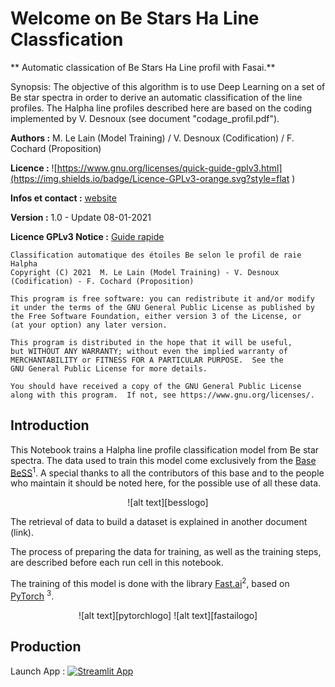 # Welcome on Be Stars Ha Line Classfication

** Automatic classication of Be Stars Ha Line profil with Fasai.**


Synopsis: The objective of this algorithm is to use Deep Learning on a set of Be star spectra in order to derive an automatic classification of the line profiles. The Halpha line profiles described here are based on the coding implemented by V. Desnoux (see document "codage_profil.pdf").


**Authors :** M. Le Lain (Model Training) / V. Desnoux (Codification) / F. Cochard (Proposition)

**Licence :** ![https://www.gnu.org/licenses/quick-guide-gplv3.html](https://img.shields.io/badge/Licence-GPLv3-orange.svg?style=flat )

**Infos et contact :** [website](https://stellartrip.net)

**Version :** 1.0 - Update 08-01-2021

**Licence GPLv3 Notice :** [Guide rapide](https://www.gnu.org/licenses/quick-guide-gplv3.html)



    Classification automatique des étoiles Be selon le profil de raie Halpha
    Copyright (C) 2021  M. Le Lain (Model Training) - V. Desnoux (Codification) - F. Cochard (Proposition)

    This program is free software: you can redistribute it and/or modify
    it under the terms of the GNU General Public License as published by
    the Free Software Foundation, either version 3 of the License, or
    (at your option) any later version.

    This program is distributed in the hope that it will be useful,
    but WITHOUT ANY WARRANTY; without even the implied warranty of
    MERCHANTABILITY or FITNESS FOR A PARTICULAR PURPOSE.  See the
    GNU General Public License for more details.

    You should have received a copy of the GNU General Public License
    along with this program.  If not, see https://www.gnu.org/licenses/.




## Introduction

This Notebook trains a Halpha line profile classification model from Be star spectra. The data used to train this model come exclusively from the [Base BeSS](http://basebe.obspm.fr/basebe/Accueil.php?flag_lang=fr)<sup>1</sup>. A special thanks to all the contributors of this base and to the people who maintain it should be noted here, for the possible use of all these data.



<center>![alt text][besslogo]</center>


The retrieval of data to build a dataset is explained in another document (link).

The process of preparing the data for training, as well as the training steps, are described before each run cell in this notebook.



The training of this model is done with the library [Fast.ai](https://www.fast.ai/)<sup>2</sup>, based on [PyTorch](https://pytorch.org/) <sup>3</sup>. 



<center>![alt text][pytorchlogo] ![alt text][fastailogo]</center>



## Production 


Launch App : [![Streamlit App](https://static.streamlit.io/badges/streamlit_badge_black_white.svg)](https://share.streamlit.io/matthieulel/be-stars-ai-classification/main/be-classif-prod.py)




[besslogo]: http://basebe.obspm.fr/basebe/Images/LogoBeSS.jpg "BeSS Database logo"
[fastailogo]: https://miro.medium.com/max/1200/1*PQTzNNvBlmjW0Eca-nw14g.png "FastAI logo"
[pytorch]: https://upload.wikimedia.org/wikipedia/commons/9/96/Pytorch_logo.png "PyTorch logo"
